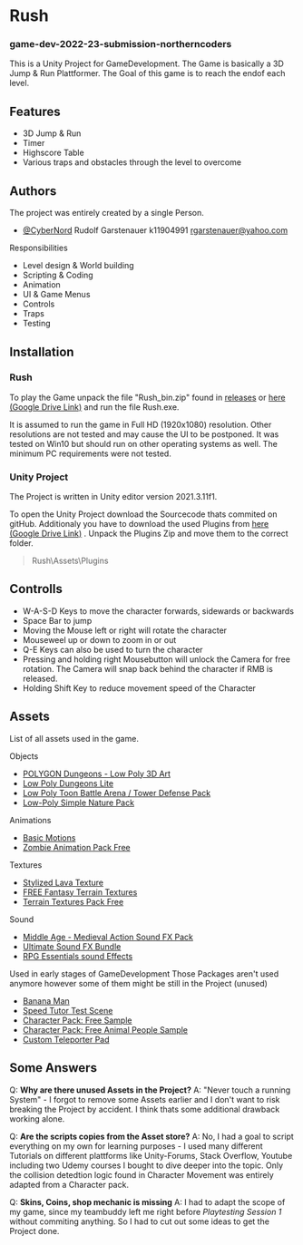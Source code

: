 # Rush
### game-dev-2022-23-submission-northerncoders

This is a Unity Project for GameDevelopment.  The Game is basically a 3D Jump & Run Plattformer. The Goal of this game is to reach the endof each level.


## Features

- 3D Jump & Run
-  Timer 
- Highscore Table
- Various traps and obstacles through the level to overcome


## Authors

The project was entirely created  by a single Person.
- [@CyberNord](https://github.com/CyberNord) 
Rudolf Garstenauer 
k11904991
rgarstenauer@yahoo.com

Responsibilities 
 - Level design & World building
 - Scripting & Coding
 - Animation
 - UI & Game Menus 
 - Controls
 - Traps
 - Testing

## Installation

### Rush
To play the Game unpack the file "Rush_bin.zip" found in [releases](https://github.com/jku-icg-classroom/game-dev-2021-22-submission-northerncoders/releases/tag/Rush) or [here (Google Drive Link)](https://drive.google.com/drive/u/0/folders/1SsUjjy3WoCffeItv8k4SiyCxDWcyT8mm)  and run the file Rush.exe.

It is assumed to run the game in Full HD (1920x1080) resolution. Other resolutions are not tested and may cause the UI to be postponed. 
It was tested on Win10 but should run on other operating systems as well. 
The minimum PC requirements were not tested. 

### Unity Project
The Project is written in Unity editor version 2021.3.11f1.

To open the Unity Project download the Sourcecode thats commited on gitHub. 
Additionaly you have to download the used Plugins from [here (Google Drive Link)](https://drive.google.com/file/d/1fYU9FhbpKSEF8y0wInllpzUpYlAI1TwM/view?usp=share_link) .
Unpack the Plugins Zip and move them to the correct folder.

> Rush\Assets\Plugins

## Controlls

* W-A-S-D Keys to move the character forwards, sidewards or backwards
* Space Bar to jump 
* Moving the Mouse left or right will rotate the character
* Mouseweel up or down to zoom in or out
* Q-E Keys can also be used to turn the character
* Pressing and holding right Mousebutton will unlock the Camera for free rotation. The Camera will snap back behind the character if RMB is released.
* Holding Shift Key to reduce movement speed of the Character


## Assets

List of all assets used in the game. 

Objects
 - [POLYGON Dungeons - Low Poly 3D Art](https://assetstore.unity.com/packages/3d/environments/dungeons/polygon-dungeons-low-poly-3d-art-by-synty-102677)
 - [Low Poly Dungeons Lite](https://assetstore.unity.com/packages/3d/environments/dungeons/low-poly-dungeons-lite-177937)
 - [Low Poly Toon Battle Arena / Tower Defense Pack](https://assetstore.unity.com/packages/3d/environments/dungeons/dungeon-low-poly-toon-battle-arena-tower-defense-pack-109791)
 - [Low-Poly Simple Nature Pack](https://assetstore.unity.com/packages/3d/environments/landscapes/low-poly-simple-nature-pack-162153)

Animations
 - [Basic Motions](https://assetstore.unity.com/packages/3d/animations/basic-motions-157744)
 - [Zombie Animation Pack Free](https://assetstore.unity.com/packages/3d/animations/zombie-animation-pack-free-150219)

Textures 
- [Stylized Lava Texture](https://assetstore.unity.com/packages/2d/textures-materials/nature/stylized-lava-texture-153161)
- [FREE Fantasy Terrain Textures](https://assetstore.unity.com/packages/2d/textures-materials/free-fantasy-terrain-textures-233640)
- [Terrain Textures Pack Free ](https://assetstore.unity.com/packages/2d/textures-materials/nature/terrain-textures-pack-free-139542)

Sound
- [Middle Age - Medieval Action Sound FX Pack](https://assetstore.unity.com/packages/audio/sound-fx/middle-age-medieval-action-sound-fx-pack-54030)
- [Ultimate Sound FX Bundle](https://assetstore.unity.com/packages/audio/sound-fx/ultimate-sound-fx-bundle-151756)
- [RPG Essentials sound Effects](https://assetstore.unity.com/packages/audio/sound-fx/rpg-essentials-sound-effects-free-227708)

Used in early stages of GameDevelopment
Those Packages aren't used anymore however some of them might be still in the Project (unused)
 - [Banana Man](https://assetstore.unity.com/packages/3d/characters/humanoids/banana-man-196830)
 - [Speed Tutor Test Scene](https://assetstore.unity.com/packages/3d/environments/speedtutor-test-scene-free-159460)
 - [Character Pack: Free Sample](https://assetstore.unity.com/packages/3d/characters/humanoids/character-pack-free-sample-79870)
 - [Character Pack: Free Animal People Sample](https://assetstore.unity.com/packages/3d/characters/humanoids/character-pack-free-animal-people-sample-204568)
 - [Custom Teleporter Pad](https://assetstore.unity.com/packages/tools/custom-teleporter-pad-script-20098)

## Some Answers

Q: **Why are there unused Assets in the Project?**
A:  "Never touch a running System" - I forgot to remove some Assets earlier and I don't want to risk breaking the Project by accident. I think thats some additional drawback working alone. 

Q: **Are the scripts copies from the Asset store?**
A: No, I had a goal to script everything on my own for learning purposes - I used many different Tutorials on different plattforms like Unity-Forums, Stack Overflow, Youtube including two Udemy courses I bought to dive deeper into the topic. 
Only  the collision detedtion logic found in Character Movement was entirely adapted from a Character pack.

Q: **Skins, Coins, shop mechanic is missing**
A: I had to adapt the scope of my game, since my teambuddy left me right before *Playtesting Session 1* without commiting anything. So I had to cut out some ideas to get the Project done. 
